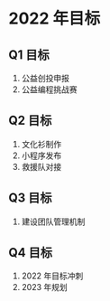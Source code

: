 # 2022 年目标

## Q1 目标

1. 公益创投申报
2. 公益编程挑战赛

## Q2 目标

1. 文化衫制作
2. 小程序发布
3. 救援队对接

## Q3 目标

1. 建设团队管理机制

## Q4 目标

1. 2022 年目标冲刺
2. 2023 年规划
